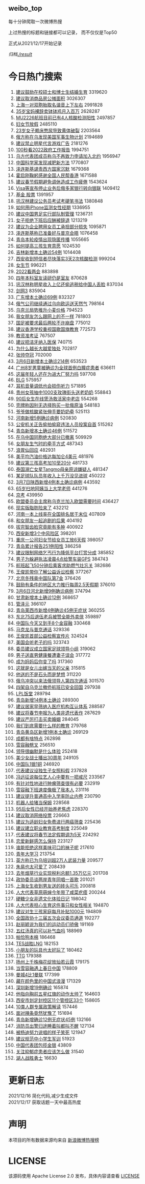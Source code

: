 weibo_top  
---
每十分钟爬取一次微博热搜  

上过热搜的标题和链接都可以记录， 而不仅仅是Top50

正式从2021/12/17开始记录  

*归档[./result](./result/)*

# 今日热门搜索  
1. [建议鼓励在校硕士和博士生结婚生育](https://s.weibo.com//weibo?q=%23%E5%BB%BA%E8%AE%AE%E9%BC%93%E5%8A%B1%E5%9C%A8%E6%A0%A1%E7%A1%95%E5%A3%AB%E5%92%8C%E5%8D%9A%E5%A3%AB%E7%94%9F%E7%BB%93%E5%A9%9A%E7%94%9F%E8%82%B2%23&Refer=top) 3319620
2. [建议取消商品房公摊面积](https://s.weibo.com//weibo?q=%23%E5%BB%BA%E8%AE%AE%E5%8F%96%E6%B6%88%E5%95%86%E5%93%81%E6%88%BF%E5%85%AC%E6%91%8A%E9%9D%A2%E7%A7%AF%23&Refer=top) 3026307
3. [上海一对双胞胎取名谐音上下左右](https://s.weibo.com//weibo?q=%23%E4%B8%8A%E6%B5%B7%E4%B8%80%E5%AF%B9%E5%8F%8C%E8%83%9E%E8%83%8E%E5%8F%96%E5%90%8D%E8%B0%90%E9%9F%B3%E4%B8%8A%E4%B8%8B%E5%B7%A6%E5%8F%B3%23&Refer=top) 2991828
4. [35岁宝妈裸辞卖钵钵鸡月入百万](https://s.weibo.com//weibo?q=%2335%E5%B2%81%E5%AE%9D%E5%A6%88%E8%A3%B8%E8%BE%9E%E5%8D%96%E9%92%B5%E9%92%B5%E9%B8%A1%E6%9C%88%E5%85%A5%E7%99%BE%E4%B8%87%23&Refer=top) 2628287
5. [MU2226航班目前已有4人核酸检测阳性](https://s.weibo.com//weibo?q=%23MU2226%E8%88%AA%E7%8F%AD%E7%9B%AE%E5%89%8D%E5%B7%B2%E6%9C%894%E4%BA%BA%E6%A0%B8%E9%85%B8%E6%A3%80%E6%B5%8B%E9%98%B3%E6%80%A7%23&Refer=top) 2497857
6. [妇女节放假](https://s.weibo.com//weibo?q=%23%E5%A6%87%E5%A5%B3%E8%8A%82%E6%94%BE%E5%81%87%23&Refer=top) 2485110
7. [23岁女子赖床憋尿导致黄体破裂](https://s.weibo.com//weibo?q=%2323%E5%B2%81%E5%A5%B3%E5%AD%90%E8%B5%96%E5%BA%8A%E6%86%8B%E5%B0%BF%E5%AF%BC%E8%87%B4%E9%BB%84%E4%BD%93%E7%A0%B4%E8%A3%82%23&Refer=top) 2203564
8. [俄方称在乌发现美国军事生物计划](https://s.weibo.com//weibo?q=%23%E4%BF%84%E6%96%B9%E7%A7%B0%E5%9C%A8%E4%B9%8C%E5%8F%91%E7%8E%B0%E7%BE%8E%E5%9B%BD%E5%86%9B%E4%BA%8B%E7%94%9F%E7%89%A9%E8%AE%A1%E5%88%92%23&Refer=top) 2194689
9. [建议禁止明星代言游戏广告](https://s.weibo.com//weibo?q=%23%E5%BB%BA%E8%AE%AE%E7%A6%81%E6%AD%A2%E6%98%8E%E6%98%9F%E4%BB%A3%E8%A8%80%E6%B8%B8%E6%88%8F%E5%B9%BF%E5%91%8A%23&Refer=top) 2181276
10. [100秒看2022政府工作报告](https://s.weibo.com//weibo?q=%23100%E7%A7%92%E7%9C%8B2022%E6%94%BF%E5%BA%9C%E5%B7%A5%E4%BD%9C%E6%8A%A5%E5%91%8A%23&Refer=top) 1994751
11. [乌方代表团成员称乌不再致力申请加入北约](https://s.weibo.com//weibo?q=%23%E4%B9%8C%E6%96%B9%E4%BB%A3%E8%A1%A8%E5%9B%A2%E6%88%90%E5%91%98%E7%A7%B0%E4%B9%8C%E4%B8%8D%E5%86%8D%E8%87%B4%E5%8A%9B%E7%94%B3%E8%AF%B7%E5%8A%A0%E5%85%A5%E5%8C%97%E7%BA%A6%23&Refer=top) 1956947
12. [中国科学家发现减肥新方法](https://s.weibo.com//weibo?q=%23%E4%B8%AD%E5%9B%BD%E7%A7%91%E5%AD%A6%E5%AE%B6%E5%8F%91%E7%8E%B0%E5%87%8F%E8%82%A5%E6%96%B0%E6%96%B9%E6%B3%95%23&Refer=top) 1770807
13. [泽连斯基谴责西方国家沉默](https://s.weibo.com//weibo?q=%23%E6%B3%BD%E8%BF%9E%E6%96%AF%E5%9F%BA%E8%B0%B4%E8%B4%A3%E8%A5%BF%E6%96%B9%E5%9B%BD%E5%AE%B6%E6%B2%89%E9%BB%98%23&Refer=top) 1679368
14. [霍启刚鞠躬感谢全国人民帮香港](https://s.weibo.com//weibo?q=%23%E9%9C%8D%E5%90%AF%E5%88%9A%E9%9E%A0%E8%BA%AC%E6%84%9F%E8%B0%A2%E5%85%A8%E5%9B%BD%E4%BA%BA%E6%B0%91%E5%B8%AE%E9%A6%99%E6%B8%AF%23&Refer=top) 1671588
15. [建议春节假期避免调休造成工作疲倦](https://s.weibo.com//weibo?q=%23%E5%BB%BA%E8%AE%AE%E6%98%A5%E8%8A%82%E5%81%87%E6%9C%9F%E9%81%BF%E5%85%8D%E8%B0%83%E4%BC%91%E9%80%A0%E6%88%90%E5%B7%A5%E4%BD%9C%E7%96%B2%E5%80%A6%23&Refer=top) 1543624
16. [Visa等宣布停止业务后俄多家银行转向银联](https://s.weibo.com//weibo?q=%23Visa%E7%AD%89%E5%AE%A3%E5%B8%83%E5%81%9C%E6%AD%A2%E4%B8%9A%E5%8A%A1%E5%90%8E%E4%BF%84%E5%A4%9A%E5%AE%B6%E9%93%B6%E8%A1%8C%E8%BD%AC%E5%90%91%E9%93%B6%E8%81%94%23&Refer=top) 1409412
17. [基金 股票](https://s.weibo.com//weibo?q=%E5%9F%BA%E9%87%91%20%E8%82%A1%E7%A5%A8&Refer=top) 1391957
18. [巩汉林建议公务员考试考硬笔书法](https://s.weibo.com//weibo?q=%23%E5%B7%A9%E6%B1%89%E6%9E%97%E5%BB%BA%E8%AE%AE%E5%85%AC%E5%8A%A1%E5%91%98%E8%80%83%E8%AF%95%E8%80%83%E7%A1%AC%E7%AC%94%E4%B9%A6%E6%B3%95%23&Refer=top) 1380848
19. [如何用iPhone监测女性经期](https://s.weibo.com//weibo?q=%23%E5%A6%82%E4%BD%95%E7%94%A8iPhone%E7%9B%91%E6%B5%8B%E5%A5%B3%E6%80%A7%E7%BB%8F%E6%9C%9F%23&Refer=top) 1336955
20. [建议中国男足实行部队制管理](https://s.weibo.com//weibo?q=%23%E5%BB%BA%E8%AE%AE%E4%B8%AD%E5%9B%BD%E7%94%B7%E8%B6%B3%E5%AE%9E%E8%A1%8C%E9%83%A8%E9%98%9F%E5%88%B6%E7%AE%A1%E7%90%86%23&Refer=top) 1236731
21. [女子拒绝下班后应酬被辞退](https://s.weibo.com//weibo?q=%23%E5%A5%B3%E5%AD%90%E6%8B%92%E7%BB%9D%E4%B8%8B%E7%8F%AD%E5%90%8E%E5%BA%94%E9%85%AC%E8%A2%AB%E8%BE%9E%E9%80%80%23&Refer=top) 1213219
22. [建议为企业聘用女员工承担部分损失](https://s.weibo.com//weibo?q=%23%E5%BB%BA%E8%AE%AE%E4%B8%BA%E4%BC%81%E4%B8%9A%E8%81%98%E7%94%A8%E5%A5%B3%E5%91%98%E5%B7%A5%E6%89%BF%E6%8B%85%E9%83%A8%E5%88%86%E6%8D%9F%E5%A4%B1%23&Refer=top) 1095871
23. [泽连斯基称已准备好与普京会晤](https://s.weibo.com//weibo?q=%23%E6%B3%BD%E8%BF%9E%E6%96%AF%E5%9F%BA%E7%A7%B0%E5%B7%B2%E5%87%86%E5%A4%87%E5%A5%BD%E4%B8%8E%E6%99%AE%E4%BA%AC%E4%BC%9A%E6%99%A4%23&Refer=top) 1076458
24. [青岛本轮疫情出现隐匿传播](https://s.weibo.com//weibo?q=%23%E9%9D%92%E5%B2%9B%E6%9C%AC%E8%BD%AE%E7%96%AB%E6%83%85%E5%87%BA%E7%8E%B0%E9%9A%90%E5%8C%BF%E4%BC%A0%E6%92%AD%23&Refer=top) 1055665
25. [如何提高三孩生育意愿](https://s.weibo.com//weibo?q=%23%E5%A6%82%E4%BD%95%E6%8F%90%E9%AB%98%E4%B8%89%E5%AD%A9%E7%94%9F%E8%82%B2%E6%84%8F%E6%84%BF%23&Refer=top) 1024530
26. [吉林新增本土确诊54例](https://s.weibo.com//weibo?q=%23%E5%90%89%E6%9E%97%E6%96%B0%E5%A2%9E%E6%9C%AC%E5%9C%9F%E7%A1%AE%E8%AF%8A54%E4%BE%8B%23&Refer=top) 1014408
27. [西安收到短信者尽快落实3天2次核酸检测](https://s.weibo.com//weibo?q=%23%E8%A5%BF%E5%AE%89%E6%94%B6%E5%88%B0%E7%9F%AD%E4%BF%A1%E8%80%85%E5%B0%BD%E5%BF%AB%E8%90%BD%E5%AE%9E3%E5%A4%A92%E6%AC%A1%E6%A0%B8%E9%85%B8%E6%A3%80%E6%B5%8B%23&Refer=top) 999204
28. [女生节](https://s.weibo.com//weibo?q=%E5%A5%B3%E7%94%9F%E8%8A%82&Refer=top) 996221
29. [2022看两会](https://s.weibo.com//weibo?q=%232022%E7%9C%8B%E4%B8%A4%E4%BC%9A%23&Refer=top) 883898
30. [四年本科室友读研仍是室友](https://s.weibo.com//weibo?q=%23%E5%9B%9B%E5%B9%B4%E6%9C%AC%E7%A7%91%E5%AE%A4%E5%8F%8B%E8%AF%BB%E7%A0%94%E4%BB%8D%E6%98%AF%E5%AE%A4%E5%8F%8B%23&Refer=top) 870628
31. [巩汉林称明星收入上亿还偷逃税给中国人丢脸](https://s.weibo.com//weibo?q=%23%E5%B7%A9%E6%B1%89%E6%9E%97%E7%A7%B0%E6%98%8E%E6%98%9F%E6%94%B6%E5%85%A5%E4%B8%8A%E4%BA%BF%E8%BF%98%E5%81%B7%E9%80%83%E7%A8%8E%E7%BB%99%E4%B8%AD%E5%9B%BD%E4%BA%BA%E4%B8%A2%E8%84%B8%23&Refer=top) 837034
32. [剑网3](https://s.weibo.com//weibo?q=%23%E5%89%91%E7%BD%913%23&Refer=top) 835904
33. [广东增本土确诊69例](https://s.weibo.com//weibo?q=%23%E5%B9%BF%E4%B8%9C%E5%A2%9E%E6%9C%AC%E5%9C%9F%E7%A1%AE%E8%AF%8A69%E4%BE%8B%23&Refer=top) 832327
34. [俄气公司继续通过乌向欧运送天然气](https://s.weibo.com//weibo?q=%23%E4%BF%84%E6%B0%94%E5%85%AC%E5%8F%B8%E7%BB%A7%E7%BB%AD%E9%80%9A%E8%BF%87%E4%B9%8C%E5%90%91%E6%AC%A7%E8%BF%90%E9%80%81%E5%A4%A9%E7%84%B6%E6%B0%94%23&Refer=top) 798164
35. [乌克兰局势推升小麦价格](https://s.weibo.com//weibo?q=%23%E4%B9%8C%E5%85%8B%E5%85%B0%E5%B1%80%E5%8A%BF%E6%8E%A8%E5%8D%87%E5%B0%8F%E9%BA%A6%E4%BB%B7%E6%A0%BC%23&Refer=top) 794523
36. [我女朋友怎么跟网上的不一样](https://s.weibo.com//weibo?q=%23%E6%88%91%E5%A5%B3%E6%9C%8B%E5%8F%8B%E6%80%8E%E4%B9%88%E8%B7%9F%E7%BD%91%E4%B8%8A%E7%9A%84%E4%B8%8D%E4%B8%80%E6%A0%B7%23&Refer=top) 781803
37. [国足被要求最后两轮不许崩盘](https://s.weibo.com//weibo?q=%23%E5%9B%BD%E8%B6%B3%E8%A2%AB%E8%A6%81%E6%B1%82%E6%9C%80%E5%90%8E%E4%B8%A4%E8%BD%AE%E4%B8%8D%E8%AE%B8%E5%B4%A9%E7%9B%98%23&Refer=top) 775012
38. [建议香港学校重视国歌国旗教育](https://s.weibo.com//weibo?q=%23%E5%BB%BA%E8%AE%AE%E9%A6%99%E6%B8%AF%E5%AD%A6%E6%A0%A1%E9%87%8D%E8%A7%86%E5%9B%BD%E6%AD%8C%E5%9B%BD%E6%97%97%E6%95%99%E8%82%B2%23&Refer=top) 772573
39. [教资准考证](https://s.weibo.com//weibo?q=%E6%95%99%E8%B5%84%E5%87%86%E8%80%83%E8%AF%81&Refer=top) 767507
40. [建议把洁牙纳入医保](https://s.weibo.com//weibo?q=%23%E5%BB%BA%E8%AE%AE%E6%8A%8A%E6%B4%81%E7%89%99%E7%BA%B3%E5%85%A5%E5%8C%BB%E4%BF%9D%23&Refer=top) 740715
41. [为什么越长大越爱独处](https://s.weibo.com//weibo?q=%23%E4%B8%BA%E4%BB%80%E4%B9%88%E8%B6%8A%E9%95%BF%E5%A4%A7%E8%B6%8A%E7%88%B1%E7%8B%AC%E5%A4%84%23&Refer=top) 702817
42. [张帅夺冠](https://s.weibo.com//weibo?q=%E5%BC%A0%E5%B8%85%E5%A4%BA%E5%86%A0&Refer=top) 702000
43. [3月6日新增本土确诊214例](https://s.weibo.com//weibo?q=%233%E6%9C%886%E6%97%A5%E6%96%B0%E5%A2%9E%E6%9C%AC%E5%9C%9F%E7%A1%AE%E8%AF%8A214%E4%BE%8B%23&Refer=top) 653523
44. [广州8岁男童被确诊为全球首例白瞳症患者](https://s.weibo.com//weibo?q=%23%E5%B9%BF%E5%B7%9E8%E5%B2%81%E7%94%B7%E7%AB%A5%E8%A2%AB%E7%A1%AE%E8%AF%8A%E4%B8%BA%E5%85%A8%E7%90%83%E9%A6%96%E4%BE%8B%E7%99%BD%E7%9E%B3%E7%97%87%E6%82%A3%E8%80%85%23&Refer=top) 636611
45. [这届年轻人还在为进大厂努力吗](https://s.weibo.com//weibo?q=%23%E8%BF%99%E5%B1%8A%E5%B9%B4%E8%BD%BB%E4%BA%BA%E8%BF%98%E5%9C%A8%E4%B8%BA%E8%BF%9B%E5%A4%A7%E5%8E%82%E5%8A%AA%E5%8A%9B%E5%90%97%23&Refer=top) 597708
46. [BLG](https://s.weibo.com//weibo?q=BLG&Refer=top) 575957
47. [耳机音量调低也会损伤听力](https://s.weibo.com//weibo?q=%23%E8%80%B3%E6%9C%BA%E9%9F%B3%E9%87%8F%E8%B0%83%E4%BD%8E%E4%B9%9F%E4%BC%9A%E6%8D%9F%E4%BC%A4%E5%90%AC%E5%8A%9B%23&Refer=top) 571895
48. [贵州女孩抽中1000支玫瑰街头送老奶奶](https://s.weibo.com//weibo?q=%23%E8%B4%B5%E5%B7%9E%E5%A5%B3%E5%AD%A9%E6%8A%BD%E4%B8%AD1000%E6%94%AF%E7%8E%AB%E7%91%B0%E8%A1%97%E5%A4%B4%E9%80%81%E8%80%81%E5%A5%B6%E5%A5%B6%23&Refer=top) 558843
49. [90后女生在线煲汤救活家中老店](https://s.weibo.com//weibo?q=%2390%E5%90%8E%E5%A5%B3%E7%94%9F%E5%9C%A8%E7%BA%BF%E7%85%B2%E6%B1%A4%E6%95%91%E6%B4%BB%E5%AE%B6%E4%B8%AD%E8%80%81%E5%BA%97%23&Refer=top) 554268
50. [壳牌称因别无选择购买一批俄原油](https://s.weibo.com//weibo?q=%23%E5%A3%B3%E7%89%8C%E7%A7%B0%E5%9B%A0%E5%88%AB%E6%97%A0%E9%80%89%E6%8B%A9%E8%B4%AD%E4%B9%B0%E4%B8%80%E6%89%B9%E4%BF%84%E5%8E%9F%E6%B2%B9%23&Refer=top) 548183
51. [爷爷做核酸紧张伸手要奶奶牵](https://s.weibo.com//weibo?q=%23%E7%88%B7%E7%88%B7%E5%81%9A%E6%A0%B8%E9%85%B8%E7%B4%A7%E5%BC%A0%E4%BC%B8%E6%89%8B%E8%A6%81%E5%A5%B6%E5%A5%B6%E7%89%B5%23&Refer=top) 525113
52. [河南新增5例确诊病例](https://s.weibo.com//weibo?q=%23%E6%B2%B3%E5%8D%97%E6%96%B0%E5%A2%9E5%E4%BE%8B%E7%A1%AE%E8%AF%8A%E7%97%85%E4%BE%8B%23&Refer=top) 520830
53. [公安机关正告偷拍偷窥违法人员投案自首](https://s.weibo.com//weibo?q=%23%E5%85%AC%E5%AE%89%E6%9C%BA%E5%85%B3%E6%AD%A3%E5%91%8A%E5%81%B7%E6%8B%8D%E5%81%B7%E7%AA%A5%E8%BF%9D%E6%B3%95%E4%BA%BA%E5%91%98%E6%8A%95%E6%A1%88%E8%87%AA%E9%A6%96%23&Refer=top) 515262
54. [青岛新增本土确诊46例](https://s.weibo.com//weibo?q=%23%E9%9D%92%E5%B2%9B%E6%96%B0%E5%A2%9E%E6%9C%AC%E5%9C%9F%E7%A1%AE%E8%AF%8A46%E4%BE%8B%23&Refer=top) 511572
55. [在乌中国同胞绝大部分已撤离](https://s.weibo.com//weibo?q=%23%E5%9C%A8%E4%B9%8C%E4%B8%AD%E5%9B%BD%E5%90%8C%E8%83%9E%E7%BB%9D%E5%A4%A7%E9%83%A8%E5%88%86%E5%B7%B2%E6%92%A4%E7%A6%BB%23&Refer=top) 509929
56. [女朋友生气时的牵手方式](https://s.weibo.com//weibo?q=%23%E5%A5%B3%E6%9C%8B%E5%8F%8B%E7%94%9F%E6%B0%94%E6%97%B6%E7%9A%84%E7%89%B5%E6%89%8B%E6%96%B9%E5%BC%8F%23&Refer=top) 487343
57. [浪胃仙回应](https://s.weibo.com//weibo?q=%E6%B5%AA%E8%83%83%E4%BB%99%E5%9B%9E%E5%BA%94&Refer=top) 482931
58. [美平均汽油价格达每加仑4美元](https://s.weibo.com//weibo?q=%23%E7%BE%8E%E5%B9%B3%E5%9D%87%E6%B1%BD%E6%B2%B9%E4%BB%B7%E6%A0%BC%E8%BE%BE%E6%AF%8F%E5%8A%A0%E4%BB%914%E7%BE%8E%E5%85%83%23&Refer=top) 481976
59. [建议第三孩高考加10至20分](https://s.weibo.com//weibo?q=%23%E5%BB%BA%E8%AE%AE%E7%AC%AC%E4%B8%89%E5%AD%A9%E9%AB%98%E8%80%83%E5%8A%A010%E8%87%B320%E5%88%86%23&Refer=top) 481733
60. [泰国溺亡女星Tangmo母亲原谅嫌疑人](https://s.weibo.com//weibo?q=%23%E6%B3%B0%E5%9B%BD%E6%BA%BA%E4%BA%A1%E5%A5%B3%E6%98%9FTangmo%E6%AF%8D%E4%BA%B2%E5%8E%9F%E8%B0%85%E5%AB%8C%E7%96%91%E4%BA%BA%23&Refer=top) 481347
61. [某足球队队员年收入上千万没见进球](https://s.weibo.com//weibo?q=%23%E6%9F%90%E8%B6%B3%E7%90%83%E9%98%9F%E9%98%9F%E5%91%98%E5%B9%B4%E6%94%B6%E5%85%A5%E4%B8%8A%E5%8D%83%E4%B8%87%E6%B2%A1%E8%A7%81%E8%BF%9B%E7%90%83%23&Refer=top) 450222
62. [3月7日陕西新增4例本土确诊病例](https://s.weibo.com//weibo?q=%233%E6%9C%887%E6%97%A5%E9%99%95%E8%A5%BF%E6%96%B0%E5%A2%9E4%E4%BE%8B%E6%9C%AC%E5%9C%9F%E7%A1%AE%E8%AF%8A%E7%97%85%E4%BE%8B%23&Refer=top) 443592
63. [65岁扫地阿姨当上大学老师](https://s.weibo.com//weibo?q=%2365%E5%B2%81%E6%89%AB%E5%9C%B0%E9%98%BF%E5%A7%A8%E5%BD%93%E4%B8%8A%E5%A4%A7%E5%AD%A6%E8%80%81%E5%B8%88%23&Refer=top) 441276
64. [京考](https://s.weibo.com//weibo?q=%E4%BA%AC%E8%80%83&Refer=top) 439950
65. [欧盟委员会主席称乌克兰加入欧盟需要时间](https://s.weibo.com//weibo?q=%23%E6%AC%A7%E7%9B%9F%E5%A7%94%E5%91%98%E4%BC%9A%E4%B8%BB%E5%B8%AD%E7%A7%B0%E4%B9%8C%E5%85%8B%E5%85%B0%E5%8A%A0%E5%85%A5%E6%AC%A7%E7%9B%9F%E9%9C%80%E8%A6%81%E6%97%B6%E9%97%B4%23&Refer=top) 436427
66. [现实版脂肪险来了](https://s.weibo.com//weibo?q=%23%E7%8E%B0%E5%AE%9E%E7%89%88%E8%84%82%E8%82%AA%E9%99%A9%E6%9D%A5%E4%BA%86%23&Refer=top) 432212
67. [河南一本上线率在全国排名居于末位](https://s.weibo.com//weibo?q=%23%E6%B2%B3%E5%8D%97%E4%B8%80%E6%9C%AC%E4%B8%8A%E7%BA%BF%E7%8E%87%E5%9C%A8%E5%85%A8%E5%9B%BD%E6%8E%92%E5%90%8D%E5%B1%85%E4%BA%8E%E6%9C%AB%E4%BD%8D%23&Refer=top) 407809
68. [和女朋友一起追剧的后果](https://s.weibo.com//weibo?q=%23%E5%92%8C%E5%A5%B3%E6%9C%8B%E5%8F%8B%E4%B8%80%E8%B5%B7%E8%BF%BD%E5%89%A7%E7%9A%84%E5%90%8E%E6%9E%9C%23&Refer=top) 404192
69. [拔完智齿脸究竟能有多肿](https://s.weibo.com//weibo?q=%23%E6%8B%94%E5%AE%8C%E6%99%BA%E9%BD%BF%E8%84%B8%E7%A9%B6%E7%AB%9F%E8%83%BD%E6%9C%89%E5%A4%9A%E8%82%BF%23&Refer=top) 400922
70. [西安新增3个中风险区](https://s.weibo.com//weibo?q=%23%E8%A5%BF%E5%AE%89%E6%96%B0%E5%A2%9E3%E4%B8%AA%E4%B8%AD%E9%A3%8E%E9%99%A9%E5%8C%BA%23&Refer=top) 398201
71. [重庆一公司妇女节给女员工放6天假](https://s.weibo.com//weibo?q=%23%E9%87%8D%E5%BA%86%E4%B8%80%E5%85%AC%E5%8F%B8%E5%A6%87%E5%A5%B3%E8%8A%82%E7%BB%99%E5%A5%B3%E5%91%98%E5%B7%A5%E6%94%BE6%E5%A4%A9%E5%81%87%23&Refer=top) 398057
72. [青岛累计报告251例阳性](https://s.weibo.com//weibo?q=%23%E9%9D%92%E5%B2%9B%E7%B4%AF%E8%AE%A1%E6%8A%A5%E5%91%8A251%E4%BE%8B%E9%98%B3%E6%80%A7%23&Refer=top) 386258
73. [建议限制网络乞丐行为降低平台打赏分成](https://s.weibo.com//weibo?q=%23%E5%BB%BA%E8%AE%AE%E9%99%90%E5%88%B6%E7%BD%91%E7%BB%9C%E4%B9%9E%E4%B8%90%E8%A1%8C%E4%B8%BA%E9%99%8D%E4%BD%8E%E5%B9%B3%E5%8F%B0%E6%89%93%E8%B5%8F%E5%88%86%E6%88%90%23&Refer=top) 385852
74. [男子为躲避执法凌晨4点给警车装GPS](https://s.weibo.com//weibo?q=%23%E7%94%B7%E5%AD%90%E4%B8%BA%E8%BA%B2%E9%81%BF%E6%89%A7%E6%B3%95%E5%87%8C%E6%99%A84%E7%82%B9%E7%BB%99%E8%AD%A6%E8%BD%A6%E8%A3%85GPS%23&Refer=top) 384743
75. [航班起飞50分钟后乘客求助燃气灶忘关](https://s.weibo.com//weibo?q=%23%E8%88%AA%E7%8F%AD%E8%B5%B7%E9%A3%9E50%E5%88%86%E9%92%9F%E5%90%8E%E4%B9%98%E5%AE%A2%E6%B1%82%E5%8A%A9%E7%87%83%E6%B0%94%E7%81%B6%E5%BF%98%E5%85%B3%23&Refer=top) 382686
76. [王俊凯带你了解公益诉讼检察](https://s.weibo.com//weibo?q=%23%E7%8E%8B%E4%BF%8A%E5%87%AF%E5%B8%A6%E4%BD%A0%E4%BA%86%E8%A7%A3%E5%85%AC%E7%9B%8A%E8%AF%89%E8%AE%BC%E6%A3%80%E5%AF%9F%23&Refer=top) 377267
77. [北京冬残奥中国队第7金](https://s.weibo.com//weibo?q=%23%E5%8C%97%E4%BA%AC%E5%86%AC%E6%AE%8B%E5%A5%A5%E4%B8%AD%E5%9B%BD%E9%98%9F%E7%AC%AC7%E9%87%91%23&Refer=top) 376426
78. [鼓励有条件的地区大力推行每周2.5天假期](https://s.weibo.com//weibo?q=%23%E9%BC%93%E5%8A%B1%E6%9C%89%E6%9D%A1%E4%BB%B6%E7%9A%84%E5%9C%B0%E5%8C%BA%E5%A4%A7%E5%8A%9B%E6%8E%A8%E8%A1%8C%E6%AF%8F%E5%91%A82.5%E5%A4%A9%E5%81%87%E6%9C%9F%23&Refer=top) 376010
79. [3月6日河北新增9例确诊病例](https://s.weibo.com//weibo?q=%233%E6%9C%886%E6%97%A5%E6%B2%B3%E5%8C%97%E6%96%B0%E5%A2%9E9%E4%BE%8B%E7%A1%AE%E8%AF%8A%E7%97%85%E4%BE%8B%23&Refer=top) 374794
80. [甘肃新增本土确诊12例](https://s.weibo.com//weibo?q=%23%E7%94%98%E8%82%83%E6%96%B0%E5%A2%9E%E6%9C%AC%E5%9C%9F%E7%A1%AE%E8%AF%8A12%E4%BE%8B%23&Refer=top) 368657
81. [管泽元](https://s.weibo.com//weibo?q=%E7%AE%A1%E6%B3%BD%E5%85%83&Refer=top) 366107
82. [青岛莱西市新增4例确诊45例无症状](https://s.weibo.com//weibo?q=%23%E9%9D%92%E5%B2%9B%E8%8E%B1%E8%A5%BF%E5%B8%82%E6%96%B0%E5%A2%9E4%E4%BE%8B%E7%A1%AE%E8%AF%8A45%E4%BE%8B%E6%97%A0%E7%97%87%E7%8A%B6%23&Refer=top) 360255
83. [东北75后退伍老兵被赞全能外卖侠](https://s.weibo.com//weibo?q=%23%E4%B8%9C%E5%8C%9775%E5%90%8E%E9%80%80%E4%BC%8D%E8%80%81%E5%85%B5%E8%A2%AB%E8%B5%9E%E5%85%A8%E8%83%BD%E5%A4%96%E5%8D%96%E4%BE%A0%23&Refer=top) 359897
84. [中国队今天又到手8个金容融](https://s.weibo.com//weibo?q=%23%E4%B8%AD%E5%9B%BD%E9%98%9F%E4%BB%8A%E5%A4%A9%E5%8F%88%E5%88%B0%E6%89%8B8%E4%B8%AA%E9%87%91%E5%AE%B9%E8%9E%8D%23&Refer=top) 330468
85. [马克龙与普京通话](https://s.weibo.com//weibo?q=%23%E9%A9%AC%E5%85%8B%E9%BE%99%E4%B8%8E%E6%99%AE%E4%BA%AC%E9%80%9A%E8%AF%9D%23&Refer=top) 329336
86. [王俊凯首部公益检察宣传片](https://s.weibo.com//weibo?q=%23%E7%8E%8B%E4%BF%8A%E5%87%AF%E9%A6%96%E9%83%A8%E5%85%AC%E7%9B%8A%E6%A3%80%E5%AF%9F%E5%AE%A3%E4%BC%A0%E7%89%87%23&Refer=top) 324524
87. [美国会听老子的吗](https://s.weibo.com//weibo?q=%23%E7%BE%8E%E5%9B%BD%E4%BC%9A%E5%90%AC%E8%80%81%E5%AD%90%E7%9A%84%E5%90%97%23&Refer=top) 323743
88. [委员建议成立国家足球领导小组](https://s.weibo.com//weibo?q=%23%E5%A7%94%E5%91%98%E5%BB%BA%E8%AE%AE%E6%88%90%E7%AB%8B%E5%9B%BD%E5%AE%B6%E8%B6%B3%E7%90%83%E9%A2%86%E5%AF%BC%E5%B0%8F%E7%BB%84%23&Refer=top) 319062
89. [男子送直男健康餐遭妻子误会](https://s.weibo.com//weibo?q=%23%E7%94%B7%E5%AD%90%E9%80%81%E7%9B%B4%E7%94%B7%E5%81%A5%E5%BA%B7%E9%A4%90%E9%81%AD%E5%A6%BB%E5%AD%90%E8%AF%AF%E4%BC%9A%23&Refer=top) 317772
90. [成为妈妈后你变了吗](https://s.weibo.com//weibo?q=%23%E6%88%90%E4%B8%BA%E5%A6%88%E5%A6%88%E5%90%8E%E4%BD%A0%E5%8F%98%E4%BA%86%E5%90%97%23&Refer=top) 317360
91. [这就是女儿出嫁当天的父亲](https://s.weibo.com//weibo?q=%23%E8%BF%99%E5%B0%B1%E6%98%AF%E5%A5%B3%E5%84%BF%E5%87%BA%E5%AB%81%E5%BD%93%E5%A4%A9%E7%9A%84%E7%88%B6%E4%BA%B2%23&Refer=top) 315815
92. [他送的不是石头而是梦想](https://s.weibo.com//weibo?q=%23%E4%BB%96%E9%80%81%E7%9A%84%E4%B8%8D%E6%98%AF%E7%9F%B3%E5%A4%B4%E8%80%8C%E6%98%AF%E6%A2%A6%E6%83%B3%23&Refer=top) 311220
93. [俄乌冲突以来法俄领导人第四次通话](https://s.weibo.com//weibo?q=%23%E4%BF%84%E4%B9%8C%E5%86%B2%E7%AA%81%E4%BB%A5%E6%9D%A5%E6%B3%95%E4%BF%84%E9%A2%86%E5%AF%BC%E4%BA%BA%E7%AC%AC%E5%9B%9B%E6%AC%A1%E9%80%9A%E8%AF%9D%23&Refer=top) 301570
94. [四架自乌克兰撤侨航班已安全回国](https://s.weibo.com//weibo?q=%23%E5%9B%9B%E6%9E%B6%E8%87%AA%E4%B9%8C%E5%85%8B%E5%85%B0%E6%92%A4%E4%BE%A8%E8%88%AA%E7%8F%AD%E5%B7%B2%E5%AE%89%E5%85%A8%E5%9B%9E%E5%9B%BD%23&Refer=top) 297938
95. [LPL饭堂](https://s.weibo.com//weibo?q=LPL%E9%A5%AD%E5%A0%82&Refer=top) 289794
96. [青岛新增14例本土确诊](https://s.weibo.com//weibo?q=%23%E9%9D%92%E5%B2%9B%E6%96%B0%E5%A2%9E14%E4%BE%8B%E6%9C%AC%E5%9C%9F%E7%A1%AE%E8%AF%8A%23&Refer=top) 289300
97. [建议居家早筛纳入医疗机构互认体系](https://s.weibo.com//weibo?q=%23%E5%BB%BA%E8%AE%AE%E5%B1%85%E5%AE%B6%E6%97%A9%E7%AD%9B%E7%BA%B3%E5%85%A5%E5%8C%BB%E7%96%97%E6%9C%BA%E6%9E%84%E4%BA%92%E8%AE%A4%E4%BD%93%E7%B3%BB%23&Refer=top) 288587
98. [建议将春节申报为人类非遗代表作](https://s.weibo.com//weibo?q=%23%E5%BB%BA%E8%AE%AE%E5%B0%86%E6%98%A5%E8%8A%82%E7%94%B3%E6%8A%A5%E4%B8%BA%E4%BA%BA%E7%B1%BB%E9%9D%9E%E9%81%97%E4%BB%A3%E8%A1%A8%E4%BD%9C%23&Refer=top) 287629
99. [建议严厉打击买卖婚姻](https://s.weibo.com//weibo?q=%23%E5%BB%BA%E8%AE%AE%E4%B8%A5%E5%8E%89%E6%89%93%E5%87%BB%E4%B9%B0%E5%8D%96%E5%A9%9A%E5%A7%BB%23&Refer=top) 284045
100. [我们到底需要什么样的教育](https://s.weibo.com//weibo?q=%23%E6%88%91%E4%BB%AC%E5%88%B0%E5%BA%95%E9%9C%80%E8%A6%81%E4%BB%80%E4%B9%88%E6%A0%B7%E7%9A%84%E6%95%99%E8%82%B2%23&Refer=top) 279768
101. [青岛黄岛区新增1例本土确诊](https://s.weibo.com//weibo?q=%23%E9%9D%92%E5%B2%9B%E9%BB%84%E5%B2%9B%E5%8C%BA%E6%96%B0%E5%A2%9E1%E4%BE%8B%E6%9C%AC%E5%9C%9F%E7%A1%AE%E8%AF%8A%23&Refer=top) 269129
102. [成都有啥特点](https://s.weibo.com//weibo?q=%23%E6%88%90%E9%83%BD%E6%9C%89%E5%95%A5%E7%89%B9%E7%82%B9%23&Refer=top) 262898
103. [雪容融劈叉](https://s.weibo.com//weibo?q=%23%E9%9B%AA%E5%AE%B9%E8%9E%8D%E5%8A%88%E5%8F%89%23&Refer=top) 256510
104. [领导很幽默是什么体验](https://s.weibo.com//weibo?q=%23%E9%A2%86%E5%AF%BC%E5%BE%88%E5%B9%BD%E9%BB%98%E6%98%AF%E4%BB%80%E4%B9%88%E4%BD%93%E9%AA%8C%23&Refer=top) 252418
105. [美少女战士播出30周年](https://s.weibo.com//weibo?q=%23%E7%BE%8E%E5%B0%91%E5%A5%B3%E6%88%98%E5%A3%AB%E6%92%AD%E5%87%BA30%E5%91%A8%E5%B9%B4%23&Refer=top) 249105
106. [中国队1银1铜](https://s.weibo.com//weibo?q=%23%E4%B8%AD%E5%9B%BD%E9%98%9F1%E9%93%B61%E9%93%9C%23&Refer=top) 246920
107. [代表建议设独生子女照料假](https://s.weibo.com//weibo?q=%23%E4%BB%A3%E8%A1%A8%E5%BB%BA%E8%AE%AE%E8%AE%BE%E7%8B%AC%E7%94%9F%E5%AD%90%E5%A5%B3%E7%85%A7%E6%96%99%E5%81%87%23&Refer=top) 237828
108. [冯远征说每位艺人心中要有一把戒尺](https://s.weibo.com//weibo?q=%23%E5%86%AF%E8%BF%9C%E5%BE%81%E8%AF%B4%E6%AF%8F%E4%BD%8D%E8%89%BA%E4%BA%BA%E5%BF%83%E4%B8%AD%E8%A6%81%E6%9C%89%E4%B8%80%E6%8A%8A%E6%88%92%E5%B0%BA%23&Refer=top) 233567
109. [有针对性地进行肿瘤筛查很有必要](https://s.weibo.com//weibo?q=%23%E6%9C%89%E9%92%88%E5%AF%B9%E6%80%A7%E5%9C%B0%E8%BF%9B%E8%A1%8C%E8%82%BF%E7%98%A4%E7%AD%9B%E6%9F%A5%E5%BE%88%E6%9C%89%E5%BF%85%E8%A6%81%23&Refer=top) 232919
110. [雪容融下班速度像极了我本人](https://s.weibo.com//weibo?q=%23%E9%9B%AA%E5%AE%B9%E8%9E%8D%E4%B8%8B%E7%8F%AD%E9%80%9F%E5%BA%A6%E5%83%8F%E6%9E%81%E4%BA%86%E6%88%91%E6%9C%AC%E4%BA%BA%23&Refer=top) 231116
111. [建议提升普通高中入学率防止内卷](https://s.weibo.com//weibo?q=%23%E5%BB%BA%E8%AE%AE%E6%8F%90%E5%8D%87%E6%99%AE%E9%80%9A%E9%AB%98%E4%B8%AD%E5%85%A5%E5%AD%A6%E7%8E%87%E9%98%B2%E6%AD%A2%E5%86%85%E5%8D%B7%23&Refer=top) 230790
112. [机器人给猪当保姆](https://s.weibo.com//weibo?q=%23%E6%9C%BA%E5%99%A8%E4%BA%BA%E7%BB%99%E7%8C%AA%E5%BD%93%E4%BF%9D%E5%A7%86%23&Refer=top) 228568
113. [95后女性已经开始养老焦虑](https://s.weibo.com//weibo?q=%2395%E5%90%8E%E5%A5%B3%E6%80%A7%E5%B7%B2%E7%BB%8F%E5%BC%80%E5%A7%8B%E5%85%BB%E8%80%81%E7%84%A6%E8%99%91%23&Refer=top) 228370
114. [建议取消网络投票](https://s.weibo.com//weibo?q=%23%E5%BB%BA%E8%AE%AE%E5%8F%96%E6%B6%88%E7%BD%91%E7%BB%9C%E6%8A%95%E7%A5%A8%23&Refer=top) 226663
115. [建议为适龄妇女免费进行两癌筛查](https://s.weibo.com//weibo?q=%23%E5%BB%BA%E8%AE%AE%E4%B8%BA%E9%80%82%E9%BE%84%E5%A6%87%E5%A5%B3%E5%85%8D%E8%B4%B9%E8%BF%9B%E8%A1%8C%E4%B8%A4%E7%99%8C%E7%AD%9B%E6%9F%A5%23&Refer=top) 225436
116. [建议建立职业教育高考制度](https://s.weibo.com//weibo?q=%23%E5%BB%BA%E8%AE%AE%E5%BB%BA%E7%AB%8B%E8%81%8C%E4%B8%9A%E6%95%99%E8%82%B2%E9%AB%98%E8%80%83%E5%88%B6%E5%BA%A6%23&Refer=top) 225049
117. [代表建议将春节法定假期调为5天](https://s.weibo.com//weibo?q=%23%E4%BB%A3%E8%A1%A8%E5%BB%BA%E8%AE%AE%E5%B0%86%E6%98%A5%E8%8A%82%E6%B3%95%E5%AE%9A%E5%81%87%E6%9C%9F%E8%B0%83%E4%B8%BA5%E5%A4%A9%23&Refer=top) 224292
118. [恋爱新鲜感怎么保持](https://s.weibo.com//weibo?q=%23%E6%81%8B%E7%88%B1%E6%96%B0%E9%B2%9C%E6%84%9F%E6%80%8E%E4%B9%88%E4%BF%9D%E6%8C%81%23&Refer=top) 223127
119. [谁能拒绝这样美味可口的袜子呢](https://s.weibo.com//weibo?q=%E8%B0%81%E8%83%BD%E6%8B%92%E7%BB%9D%E8%BF%99%E6%A0%B7%E7%BE%8E%E5%91%B3%E5%8F%AF%E5%8F%A3%E7%9A%84%E8%A2%9C%E5%AD%90%E5%91%A2&Refer=top) 217610
120. [青年大学习](https://s.weibo.com//weibo?q=%E9%9D%92%E5%B9%B4%E5%A4%A7%E5%AD%A6%E4%B9%A0&Refer=top) 213754
121. [英方称已为乌培训超2万人武装力量](https://s.weibo.com//weibo?q=%23%E8%8B%B1%E6%96%B9%E7%A7%B0%E5%B7%B2%E4%B8%BA%E4%B9%8C%E5%9F%B9%E8%AE%AD%E8%B6%852%E4%B8%87%E4%BA%BA%E6%AD%A6%E8%A3%85%E5%8A%9B%E9%87%8F%23&Refer=top) 209577
122. [朱易也太可爱了](https://s.weibo.com//weibo?q=%23%E6%9C%B1%E6%98%93%E4%B9%9F%E5%A4%AA%E5%8F%AF%E7%88%B1%E4%BA%86%23&Refer=top) 208439
123. [去年烟草行业实现税利总额1.35万亿元](https://s.weibo.com//weibo?q=%23%E5%8E%BB%E5%B9%B4%E7%83%9F%E8%8D%89%E8%A1%8C%E4%B8%9A%E5%AE%9E%E7%8E%B0%E7%A8%8E%E5%88%A9%E6%80%BB%E9%A2%9D1.35%E4%B8%87%E4%BA%BF%E5%85%83%23&Refer=top) 201708
124. [政协委员谈两岸青年同唱一首歌](https://s.weibo.com//weibo?q=%23%E6%94%BF%E5%8D%8F%E5%A7%94%E5%91%98%E8%B0%88%E4%B8%A4%E5%B2%B8%E9%9D%92%E5%B9%B4%E5%90%8C%E5%94%B1%E4%B8%80%E9%A6%96%E6%AD%8C%23&Refer=top) 201021
125. [上海女生收到男友送的砖头可乐](https://s.weibo.com//weibo?q=%23%E4%B8%8A%E6%B5%B7%E5%A5%B3%E7%94%9F%E6%94%B6%E5%88%B0%E7%94%B7%E5%8F%8B%E9%80%81%E7%9A%84%E7%A0%96%E5%A4%B4%E5%8F%AF%E4%B9%90%23&Refer=top) 200818
126. [人大代表草原萌婶今年带了咸菜疙瘩](https://s.weibo.com//weibo?q=%23%E4%BA%BA%E5%A4%A7%E4%BB%A3%E8%A1%A8%E8%8D%89%E5%8E%9F%E8%90%8C%E5%A9%B6%E4%BB%8A%E5%B9%B4%E5%B8%A6%E4%BA%86%E5%92%B8%E8%8F%9C%E7%96%99%E7%98%A9%23&Refer=top) 200244
127. [硬糖少女非遗文化体验日记](https://s.weibo.com//weibo?q=%23%E7%A1%AC%E7%B3%96%E5%B0%91%E5%A5%B3%E9%9D%9E%E9%81%97%E6%96%87%E5%8C%96%E4%BD%93%E9%AA%8C%E6%97%A5%E8%AE%B0%23&Refer=top) 198042
128. [人大代表担心生育这件事只和女性相关](https://s.weibo.com//weibo?q=%23%E4%BA%BA%E5%A4%A7%E4%BB%A3%E8%A1%A8%E6%8B%85%E5%BF%83%E7%94%9F%E8%82%B2%E8%BF%99%E4%BB%B6%E4%BA%8B%E5%8F%AA%E5%92%8C%E5%A5%B3%E6%80%A7%E7%9B%B8%E5%85%B3%23&Refer=top) 194870
129. [建议对生三孩家庭每月补贴1000元](https://s.weibo.com//weibo?q=%23%E5%BB%BA%E8%AE%AE%E5%AF%B9%E7%94%9F%E4%B8%89%E5%AD%A9%E5%AE%B6%E5%BA%AD%E6%AF%8F%E6%9C%88%E8%A1%A5%E8%B4%B41000%E5%85%83%23&Refer=top) 194809
130. [全国政协十三届五次会议委员通道](https://s.weibo.com//weibo?q=%23%E5%85%A8%E5%9B%BD%E6%94%BF%E5%8D%8F%E5%8D%81%E4%B8%89%E5%B1%8A%E4%BA%94%E6%AC%A1%E4%BC%9A%E8%AE%AE%E5%A7%94%E5%91%98%E9%80%9A%E9%81%93%23&Refer=top) 192277
131. [赵丽颖说为我们的运动员们骄傲](https://s.weibo.com//weibo?q=%23%E8%B5%B5%E4%B8%BD%E9%A2%96%E8%AF%B4%E4%B8%BA%E6%88%91%E4%BB%AC%E7%9A%84%E8%BF%90%E5%8A%A8%E5%91%98%E4%BB%AC%E9%AA%84%E5%82%B2%23&Refer=top) 191169
132. [五红汤真的可以补气血吗](https://s.weibo.com//weibo?q=%23%E4%BA%94%E7%BA%A2%E6%B1%A4%E7%9C%9F%E7%9A%84%E5%8F%AF%E4%BB%A5%E8%A1%A5%E6%B0%94%E8%A1%80%E5%90%97%23&Refer=top) 188969
133. [帕恰狗本棉](https://s.weibo.com//weibo?q=%E5%B8%95%E6%81%B0%E7%8B%97%E6%9C%AC%E6%A3%89&Refer=top) 186468
134. [TES战胜LNG](https://s.weibo.com//weibo?q=%23TES%E6%88%98%E8%83%9CLNG%23&Refer=top) 182153
135. [小朋友的玩具也太好玩了](https://s.weibo.com//weibo?q=%23%E5%B0%8F%E6%9C%8B%E5%8F%8B%E7%9A%84%E7%8E%A9%E5%85%B7%E4%B9%9F%E5%A4%AA%E5%A5%BD%E7%8E%A9%E4%BA%86%23&Refer=top) 180462
136. [TTG](https://s.weibo.com//weibo?q=TTG&Refer=top) 179388
137. [扬州上千株梅花绽放灿若云霞](https://s.weibo.com//weibo?q=%23%E6%89%AC%E5%B7%9E%E4%B8%8A%E5%8D%83%E6%A0%AA%E6%A2%85%E8%8A%B1%E7%BB%BD%E6%94%BE%E7%81%BF%E8%8B%A5%E4%BA%91%E9%9C%9E%23&Refer=top) 179175
138. [当雪容融遇上春日中国](https://s.weibo.com//weibo?q=%23%E5%BD%93%E9%9B%AA%E5%AE%B9%E8%9E%8D%E9%81%87%E4%B8%8A%E6%98%A5%E6%97%A5%E4%B8%AD%E5%9B%BD%23&Refer=top) 178809
139. [曼城4比1曼联](https://s.weibo.com//weibo?q=%23%E6%9B%BC%E5%9F%8E4%E6%AF%941%E6%9B%BC%E8%81%94%23&Refer=top) 177399
140. [藏在颜色里的中国式浪漫](https://s.weibo.com//weibo?q=%23%E8%97%8F%E5%9C%A8%E9%A2%9C%E8%89%B2%E9%87%8C%E7%9A%84%E4%B8%AD%E5%9B%BD%E5%BC%8F%E6%B5%AA%E6%BC%AB%23&Refer=top) 171329
141. [深圳新增19例确诊](https://s.weibo.com//weibo?q=%23%E6%B7%B1%E5%9C%B3%E6%96%B0%E5%A2%9E19%E4%BE%8B%E7%A1%AE%E8%AF%8A%23&Refer=top) 165874
142. [他指向胸前五星红旗的动作太帅了](https://s.weibo.com//weibo?q=%23%E4%BB%96%E6%8C%87%E5%90%91%E8%83%B8%E5%89%8D%E4%BA%94%E6%98%9F%E7%BA%A2%E6%97%97%E7%9A%84%E5%8A%A8%E4%BD%9C%E5%A4%AA%E5%B8%85%E4%BA%86%23&Refer=top) 164603
143. [西安市划定封控区11个管控区33个](https://s.weibo.com//weibo?q=%23%E8%A5%BF%E5%AE%89%E5%B8%82%E5%88%92%E5%AE%9A%E5%B0%81%E6%8E%A7%E5%8C%BA11%E4%B8%AA%E7%AE%A1%E6%8E%A7%E5%8C%BA33%E4%B8%AA%23&Refer=top) 158605
144. [10类人群专属政策解读](https://s.weibo.com//weibo?q=%2310%E7%B1%BB%E4%BA%BA%E7%BE%A4%E4%B8%93%E5%B1%9E%E6%94%BF%E7%AD%96%E8%A7%A3%E8%AF%BB%23&Refer=top) 157446
145. [面对辣条竟然犹豫了](https://s.weibo.com//weibo?q=%23%E9%9D%A2%E5%AF%B9%E8%BE%A3%E6%9D%A1%E7%AB%9F%E7%84%B6%E7%8A%B9%E8%B1%AB%E4%BA%86%23&Refer=top) 151694
146. [青岛新增确诊12例无症状45例](https://s.weibo.com//weibo?q=%23%E9%9D%92%E5%B2%9B%E6%96%B0%E5%A2%9E%E7%A1%AE%E8%AF%8A12%E4%BE%8B%E6%97%A0%E7%97%87%E7%8A%B645%E4%BE%8B%23&Refer=top) 132166
147. [消防员出警归途睡着叫都叫不醒](https://s.weibo.com//weibo?q=%23%E6%B6%88%E9%98%B2%E5%91%98%E5%87%BA%E8%AD%A6%E5%BD%92%E9%80%94%E7%9D%A1%E7%9D%80%E5%8F%AB%E9%83%BD%E5%8F%AB%E4%B8%8D%E9%86%92%23&Refer=top) 127134
148. [被杨迪努力说唱的样子笑死](https://s.weibo.com//weibo?q=%23%E8%A2%AB%E6%9D%A8%E8%BF%AA%E5%8A%AA%E5%8A%9B%E8%AF%B4%E5%94%B1%E7%9A%84%E6%A0%B7%E5%AD%90%E7%AC%91%E6%AD%BB%23&Refer=top) 121947
149. [建议规范中小学生军训](https://s.weibo.com//weibo?q=%23%E5%BB%BA%E8%AE%AE%E8%A7%84%E8%8C%83%E4%B8%AD%E5%B0%8F%E5%AD%A6%E7%94%9F%E5%86%9B%E8%AE%AD%23&Refer=top) 51923
150. [中国代表团包揽金银](https://s.weibo.com//weibo?q=%23%E4%B8%AD%E5%9B%BD%E4%BB%A3%E8%A1%A8%E5%9B%A2%E5%8C%85%E6%8F%BD%E9%87%91%E9%93%B6%23&Refer=top) 43809
151. [关注抑郁症患者应该怎么做](https://s.weibo.com//weibo?q=%23%E5%85%B3%E6%B3%A8%E6%8A%91%E9%83%81%E7%97%87%E6%82%A3%E8%80%85%E5%BA%94%E8%AF%A5%E6%80%8E%E4%B9%88%E5%81%9A%23&Refer=top) 31540
152. [湖人战胜勇士](https://s.weibo.com//weibo?q=%23%E6%B9%96%E4%BA%BA%E6%88%98%E8%83%9C%E5%8B%87%E5%A3%AB%23&Refer=top) 16630
# 更新日志  
2021/12/16  简化代码,减少生成文件  
2021/12/17  获取话题一天中最高热度
# 声明  
本项目的所有数据来源均来自 [新浪微博热搜榜](https://s.weibo.com/top/summary)  

# LICENSE
该源码使用 Apache License 2.0 发布，具体内容请查看 [LICENSE](./LICENSE)
